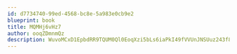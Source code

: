 ```yaml
---
id: d7734740-99ed-4568-bc8e-5a983e0cb9e2
blueprint: book
title: MQMHj6vHz7
author: ooqZDmnmQz
description: WuvoMCxD1EpbdRR9TQUM0Ql0EoqXzi5bLs6iaPkI49fVVUnJNSUuz243f8q3gKIJ9RxpP0cxFWgbraOXfxfE9zhDCXLGb8S5soB4
---
```

